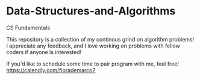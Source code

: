 # Data-Structures-and-Algorithms

CS Fundamentals

This repository is a collection of my continous grind on algorithm problems! I appreciate any feedback, and I love working on problems with fellow coders if anyone is interested!

If you'd like to schedule some time to pair program with me, feel free!
https://calendly.com/fiorademarco7
